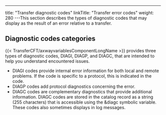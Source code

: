 ---
title: "Transfer diagnostic codes"
linkTitle: "Transfer error codes"
weight: 280
---This section describes the types of diagnostic codes that may display as the result of an error relative to a transfer.

## Diagnostic codes categories

{{< TransferCFT/axwayvariablesComponentLongName  >}} provides three types of diagnostic codes, DIAGI, DIAGP, and DIAGC, that are intended to help you understand encountered issues.

* DIAGI codes provide internal error information for both local and remote problems. If the code is specific to a protocol, this
    is indicated in the code.
* DIAGP codes add protocol diagnostics concerning the error.
* DIAGC codes are complementary diagnostics that provide additional information. DIAGC codes are stored in the catalog record as a string (255 characters) that is accessible using the &diagc symbolic variable. These codes also sometimes displays in log messages.
